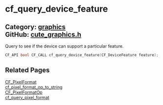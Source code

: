 [](../header.md ':include')

# cf_query_device_feature

Category: [graphics](/api_reference?id=graphics)  
GitHub: [cute_graphics.h](https://github.com/RandyGaul/cute_framework/blob/master/include/cute_graphics.h)  
---

Query to see if the device can support a particular feature.

```cpp
CF_API bool CF_CALL cf_query_device_feature(CF_DeviceFeature feature);
```

## Related Pages

[CF_PixelFormat](/graphics/cf_pixelformat.md)  
[cf_pixel_format_op_to_string](/graphics/cf_pixel_format_op_to_string.md)  
[CF_PixelFormatOp](/graphics/cf_pixelformatop.md)  
[cf_query_pixel_format](/graphics/cf_query_pixel_format.md)  
